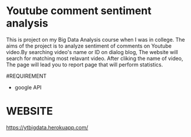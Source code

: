 # Youtube comment sentiment analysis 
This is project on my Big Data Analysis course when I was in college.
The aims of the project is to analyze sentiment of comments on Youtube video.By searching video's name or ID on dialog blog, The website will search for matching most relavant video.
After cliking the name of video, The page will lead you to report page that will perform statistics.

#REQUIREMENT
- google API

# WEBSITE
https://ytbigdata.herokuapp.com/
